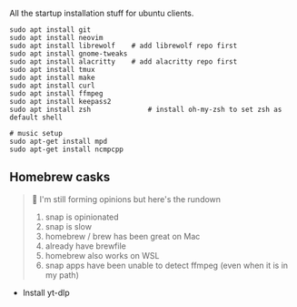 All the startup installation stuff for ubuntu clients.

```
sudo apt install git
sudo apt install neovim
sudo apt install librewolf    # add librewolf repo first
sudo apt install gnome-tweaks
sudo apt install alacritty    # add alacritty repo first
sudo apt install tmux
sudo apt install make
sudo apt install curl
sudo apt install ffmpeg
sudo apt install keepass2
sudo apt install zsh		      # install oh-my-zsh to set zsh as default shell

# music setup
sudo apt-get install mpd
sudo apt-get install ncmpcpp
```

## Homebrew casks

> :construction: I'm still forming opinions but here's the rundown
> 1. snap is opinionated
> 2. snap is slow
> 3. homebrew / brew has been great on Mac
> 4. already have brewfile
> 5. homebrew also works on WSL
> 6. snap apps have been unable to detect ffmpeg (even when it is in my path)

* Install yt-dlp
